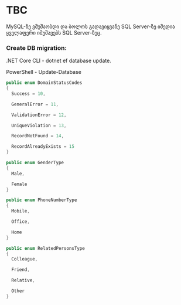 # TBC

MySQL-ზე ვმუშაობდი და ბოლოს გადავიყვანე SQL Server-ზე იმედია ყველაფერი იმუშავებს SQL Server-ზეც.

### Create DB migration:
.NET Core CLI - dotnet ef database update.

PowerShell - Update-Database

```C#
public enum DomainStatusCodes
{
  Success = 10,

  GeneralError = 11,

  ValidationError = 12,

  UniqueViolation = 13,

  RecordNotFound = 14,

  RecordAlreadyExists = 15
}
```

```C#
public enum GenderType
{
  Male,

  Female
}
```

```C#
public enum PhoneNumberType
{
  Mobile,

  Office,

  Home
}
```

```C#
public enum RelatedPersonsType
{
  Colleague,

  Friend,

  Relative,

  Other
}
```
